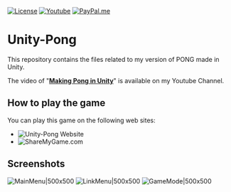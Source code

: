 <a href="https://github.com/SimoneStarace/Unity-Pong/blob/master/LICENSE" target="_blank"><img src="https://img.shields.io/github/license/SimoneStarace/Unity-Pong" alt="License"></a>
<a href="https://www.youtube.com/watch?v=3PKY2P_fuUw" target="_blank"><img src="https://img.shields.io/youtube/views/3PKY2P_fuUw?style=social" alt="Youtube"></a>
<a href="https://www.paypal.com/paypalme/SimoneStarace" target="_blank"><img src="https://img.shields.io/badge/Paypal-Donate-blue?logo=paypal" alt="PayPal.me"></a>
# Unity-Pong
This repository contains the files related to my version of PONG made in Unity.

The video of "<b>[Making Pong in Unity](https://youtu.be/3PKY2P_fuUw)</b>" is available on my Youtube Channel.

## How to play the game
You can play this game on the following web sites:
- ![Unity-Pong Website](https://simonestarace.github.io/Unity-Pong/)
- ![ShareMyGame.com](https://sharemygame.com/@Reaver/unity-pong)

## Screenshots

![MainMenu|500x500](https://connect-prd-cdn.unity.com/20200113/p/images/c8fd488f-5b82-4bd8-9c0a-3ebc2cac10ce_Windows_Screenshot_2020.01.13___22.09.47.27.png.1600x0x1.webp)
![LinkMenu|500x500](https://connect-prd-cdn.unity.com/20200113/p/images/68f2a557-f9a1-4a64-9d7c-389baa75ce13_Windows_Screenshot_2020.01.13___22.11.27.89.png.1600x0x1.webp)
![GameMode|500x500](https://connect-prd-cdn.unity.com/20200113/p/images/27d429fa-e7de-49e8-9a80-7da0623e6617_Windows_Screenshot_2020.01.13___22.11.40.45.png.1600x0x1.webp)
